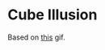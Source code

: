 # Cube Illusion

Based on [this](http://www.thisiscolossal.com/wp-content/uploads/2015/03/florian-3.gif) gif.
